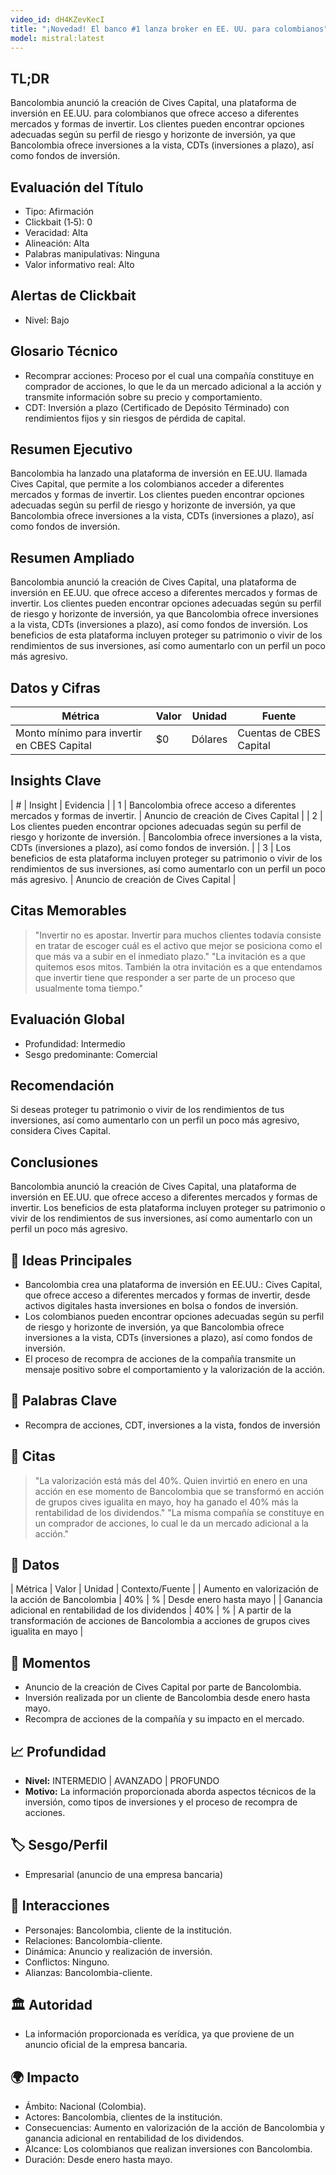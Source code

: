 ```yaml
---
video_id: dH4KZevKecI
title: "¡Novedad! El banco #1 lanza broker en EE. UU. para colombianos"
model: mistral:latest
---
```


## TL;DR
Bancolombia anunció la creación de Cives Capital, una plataforma de inversión en EE.UU. para colombianos que ofrece acceso a diferentes mercados y formas de invertir. Los clientes pueden encontrar opciones adecuadas según su perfil de riesgo y horizonte de inversión, ya que Bancolombia ofrece inversiones a la vista, CDTs (inversiones a plazo), así como fondos de inversión.

## Evaluación del Título
- Tipo: Afirmación
- Clickbait (1‑5): 0
- Veracidad: Alta
- Alineación: Alta
- Palabras manipulativas: Ninguna
- Valor informativo real: Alto

## Alertas de Clickbait
- Nivel: Bajo

## Glosario Técnico
- Recomprar acciones: Proceso por el cual una compañía constituye en comprador de acciones, lo que le da un mercado adicional a la acción y transmite información sobre su precio y comportamiento.
- CDT: Inversión a plazo (Certificado de Depósito Términado) con rendimientos fijos y sin riesgos de pérdida de capital.

## Resumen Ejecutivo
Bancolombia ha lanzado una plataforma de inversión en EE.UU. llamada Cives Capital, que permite a los colombianos acceder a diferentes mercados y formas de invertir. Los clientes pueden encontrar opciones adecuadas según su perfil de riesgo y horizonte de inversión, ya que Bancolombia ofrece inversiones a la vista, CDTs (inversiones a plazo), así como fondos de inversión.

## Resumen Ampliado
Bancolombia anunció la creación de Cives Capital, una plataforma de inversión en EE.UU. que ofrece acceso a diferentes mercados y formas de invertir. Los clientes pueden encontrar opciones adecuadas según su perfil de riesgo y horizonte de inversión, ya que Bancolombia ofrece inversiones a la vista, CDTs (inversiones a plazo), así como fondos de inversión. Los beneficios de esta plataforma incluyen proteger su patrimonio o vivir de los rendimientos de sus inversiones, así como aumentarlo con un perfil un poco más agresivo.

## Datos y Cifras
| Métrica | Valor | Unidad | Fuente |
| --- | --- | --- | --- |
| Monto mínimo para invertir en CBES Capital | $0 | Dólares | Cuentas de CBES Capital |

## Insights Clave
| # | Insight | Evidencia |
| 1 | Bancolombia ofrece acceso a diferentes mercados y formas de invertir. | Anuncio de creación de Cives Capital |
| 2 | Los clientes pueden encontrar opciones adecuadas según su perfil de riesgo y horizonte de inversión. | Bancolombia ofrece inversiones a la vista, CDTs (inversiones a plazo), así como fondos de inversión. |
| 3 | Los beneficios de esta plataforma incluyen proteger su patrimonio o vivir de los rendimientos de sus inversiones, así como aumentarlo con un perfil un poco más agresivo. | Anuncio de creación de Cives Capital |

## Citas Memorables
> "Invertir no es apostar. Invertir para muchos clientes todavía consiste en tratar de escoger cuál es el activo que mejor se posiciona como el que más va a subir en el inmediato plazo."
> "La invitación es a que quitemos esos mitos. También la otra invitación es a que entendamos que invertir tiene que responder a ser parte de un proceso que usualmente toma tiempo."

## Evaluación Global
- Profundidad: Intermedio
- Sesgo predominante: Comercial

## Recomendación
Si deseas proteger tu patrimonio o vivir de los rendimientos de tus inversiones, así como aumentarlo con un perfil un poco más agresivo, considera Cives Capital.

## Conclusiones
Bancolombia anunció la creación de Cives Capital, una plataforma de inversión en EE.UU. que ofrece acceso a diferentes mercados y formas de invertir. Los beneficios de esta plataforma incluyen proteger su patrimonio o vivir de los rendimientos de sus inversiones, así como aumentarlo con un perfil un poco más agresivo.

## 🧠 Ideas Principales
   - Bancolombia crea una plataforma de inversión en EE.UU.: Cives Capital, que ofrece acceso a diferentes mercados y formas de invertir, desde activos digitales hasta inversiones en bolsa o fondos de inversión.
   - Los colombianos pueden encontrar opciones adecuadas según su perfil de riesgo y horizonte de inversión, ya que Bancolombia ofrece inversiones a la vista, CDTs (inversiones a plazo), así como fondos de inversión.
   - El proceso de recompra de acciones de la compañía transmite un mensaje positivo sobre el comportamiento y la valorización de la acción.

   ## 🔑 Palabras Clave
   - Recompra de acciones, CDT, inversiones a la vista, fondos de inversión

   ## 💬 Citas
   > "La valorización está más del 40%. Quien invirtió en enero en una acción en ese momento de Bancolombia que se transformó en acción de grupos cives igualita en mayo, hoy ha ganado el 40% más la rentabilidad de los dividendos."
   > "La misma compañía se constituye en un comprador de acciones, lo cual le da un mercado adicional a la acción."

   ## 🔢 Datos
   | Métrica | Valor | Unidad | Contexto/Fuente |
   | Aumento en valorización de la acción de Bancolombia | 40% | % | Desde enero hasta mayo |
   | Ganancia adicional en rentabilidad de los dividendos | 40% | % | A partir de la transformación de acciones de Bancolombia a acciones de grupos cives igualita en mayo |

   ## 🎯 Momentos
   - Anuncio de la creación de Cives Capital por parte de Bancolombia.
   - Inversión realizada por un cliente de Bancolombia desde enero hasta mayo.
   - Recompra de acciones de la compañía y su impacto en el mercado.

   ## 📈 Profundidad
   - **Nivel:** INTERMEDIO | AVANZADO | PROFUNDO
   - **Motivo:** La información proporcionada aborda aspectos técnicos de la inversión, como tipos de inversiones y el proceso de recompra de acciones.

   ## 🏷️ Sesgo/Perfil
   - Empresarial (anuncio de una empresa bancaria)

   ## 🔄 Interacciones
   - Personajes: Bancolombia, cliente de la institución.
   - Relaciones: Bancolombia-cliente.
   - Dinámica: Anuncio y realización de inversión.
   - Conflictos: Ninguno.
   - Alianzas: Bancolombia-cliente.

   ## 🏛️ Autoridad
   - La información proporcionada es verídica, ya que proviene de un anuncio oficial de la empresa bancaria.

   ## 🌍 Impacto
   - Ámbito: Nacional (Colombia).
   - Actores: Bancolombia, clientes de la institución.
   - Consecuencias: Aumento en valorización de la acción de Bancolombia y ganancia adicional en rentabilidad de los dividendos.
   - Alcance: Los colombianos que realizan inversiones con Bancolombia.
   - Duración: Desde enero hasta mayo.